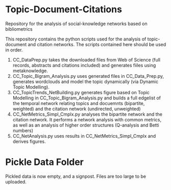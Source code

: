 # Topic-Document-Citations
Repository for the analysis of social-knowledge networks based on bibliometrics

This repository contains the python scripts used for the analysis of topic-document and citation networks.
The scripts contained here should be used in order.

1. CC_DataPrep.py takes the downloaded files from Web of Science (full records, abstracts and citations included) and generates fiiles using metaknowledge.
1. CC_Topic_Bigram_Analysis.py uses generated files in CC_Data_Prep.py,  generates wordclouds and model the topic dynamically (via Dynamic Topic Modelling).
1. CC_TopicTrends_NetBuilding.py generates figure based on  Topic Modelling in CC_Topic_Bigram_Analysis.py and builds a full edgelist of the temporal network relating topics and docuemnts (bipartite, weighted) and the citation network (undirected, unweighted)
1. CC_NetMetrics_Simpl_Cmplx.py analyses the bipartite network and the citation network. It performs a network analysis with common metrics, as well as an analysis of higher order structures (Q-analysis and Betti numbers)
1. CC_NetAnalysis.py uses results in CC_NetMetrics_Simpl_Cmplx and derives figures.

# Pickle Data Folder

Pickled data is now empty, and a signpost. Files are too large to be uploaded. 
